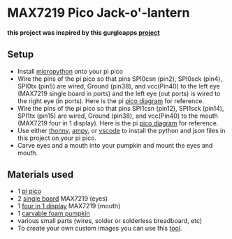 # MAX7219 Pico Jack-o'-lantern
#### this project was inspired by this gurgleapps [project](https://gurgleapps.com/learn/projects/8x8-led-matrix-halloween-jack-o-lantern-pumpkin-project-with-a-pico)

## Setup
* Install [micropython](https://www.raspberrypi.com/documentation/microcontrollers/micropython.html) onto your pi pico
* Wire the pins of the pi pico so that pins SPI0csn (pin2), SPI0sck (pin4), SPI0tx  (pin5) are wired, Ground (pin38), and vcc(Pin40) to the left eye (MAX7219 single board in ports) and the left eye (out ports) is wired to the right eye (in ports).  Here is the pi [pico diagram](https://www.raspberrypi.com/documentation/microcontrollers/raspberry-pi-pico.html) for reference.
* Wire the pins of the pi pico so that pins SPI1csn (pin12), SPI1sck (pin14), SPI1tx  (pin15) are wired, Ground (pin38), and vcc(Pin40) to the mouth (MAX7219 four in 1 display).  Here is the pi [pico diagram](https://www.raspberrypi.com/documentation/microcontrollers/raspberry-pi-pico.html) for reference.
* Use either [thonny](https://projects.raspberrypi.org/en/projects/getting-started-with-the-pico/2), [ampy](https://learn.adafruit.com/micropython-basics-load-files-and-run-code/install-ampy), or [vscode](https://www.hackster.io/shilleh/how-to-use-vscode-with-raspberry-pi-pico-w-and-micropython-de88d6) to install the python and json files in this project on your pi pico.
* Carve eyes and a mouth into your pumpkin and mount the eyes and mouth.

## Materials used
* 1 [pi pico](https://www.raspberrypi.com/products/raspberry-pi-pico/)
* 2 [single board](https://www.amazon.com/ACEIRMC-MAX7219-Display-Single-Chip-Control/dp/B08VHX2KC4/ref=sr_1_10?crid=73PDNS1ZPPNM&keywords=max7219&qid=1697389881&sprefix=max7219%2Caps%2C84&sr=8-10) MAX7219 (eyes)
* 1 [four in 1 display](https://www.amazon.com/HiLetgo-MAX7219-Arduino-Microcontroller-Display/dp/B07FFV537V/ref=sr_1_1_sspa?crid=73PDNS1ZPPNM&keywords=max7219&qid=1697389818&sprefix=max7219%2Caps%2C84&sr=8-1-spons&sp_csd=d2lkZ2V0TmFtZT1zcF9hdGY&psc=1) MAX7219 (mouth)
* 1 [carvable foam pumpkin](https://www.target.com/p/13-34-carvable-faux-halloween-pumpkin-orange-hyde-38-eek-boutique-8482/-/A-84064494?ref=tgt_adv_xsp&AFID=google&fndsrc=tgtao&DFA=71700000012510724&CPNG=PLA_Seasonal%2BShopping%7CSeasonal_Ecomm_Home&adgroup=Online+Test&LID=700000001170770pgs&LNM=PRODUCT_GROUP&network=g&device=c&location=9022830&targetid=aud-1957922309919:pla-2177501878715&ds_rl=1246978&ds_rl=1247068&gclid=Cj0KCQjwm66pBhDQARIsALIR2zBCfE2mTGVFw3BKAnD6QUHfkpq8SoGByFyV9vUbamdE8Pn4EW8rmDQaAoFzEALw_wcB&gclsrc=aw.ds)
* various small parts (wires, solder or solderless breadboard, etc)
* To create your own custom images you can use this [tool](https://gurgleapps.com/tools/matrix).
